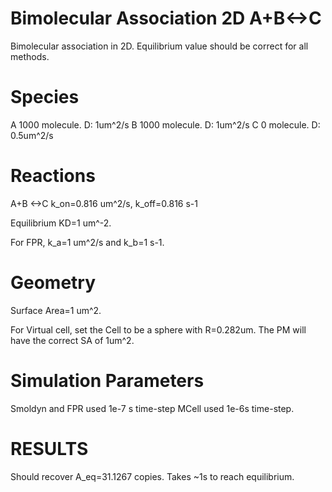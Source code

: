 # Bimolecular Association 2D A+B<->C 

Bimolecular association in 2D. Equilibrium value should be correct for all methods.

# Species
A   1000 molecule.  D: 1um^2/s
B   1000 molecule.  D: 1um^2/s
C   0 molecule.  D: 0.5um^2/s

# Reactions 
A+B <->C    k_on=0.816 um^2/s, k_off=0.816 s-1

Equilibrium KD=1 um^-2.

For FPR, k_a=1 um^2/s and k_b=1 s-1.

# Geometry

Surface Area=1 um^2.

For Virtual cell, set the Cell to be a sphere with R=0.282um. The PM will have the correct SA of 1um^2.

# Simulation Parameters
Smoldyn and FPR used 1e-7 s time-step
MCell used 1e-6s time-step.

# RESULTS

Should recover A_eq=31.1267 copies. Takes ~1s to reach equilibrium.

